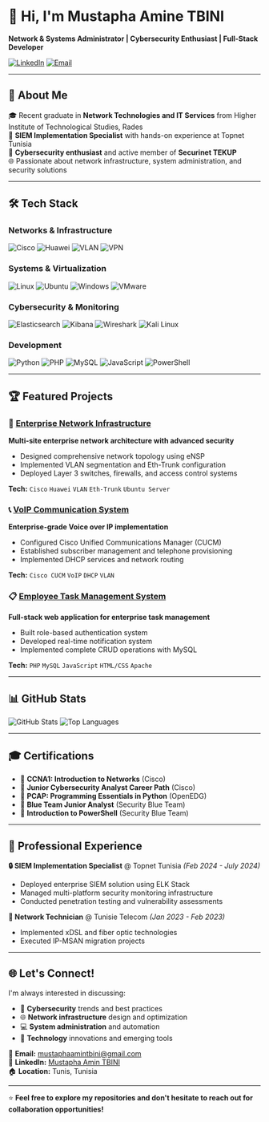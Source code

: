 # 👋 Hi, I'm Mustapha Amine TBINI

**Network & Systems Administrator | Cybersecurity Enthusiast | Full-Stack Developer**

[![LinkedIn](https://img.shields.io/badge/LinkedIn-0077B5?style=for-the-badge&logo=linkedin&logoColor=white)](https://www.linkedin.com/in/mustapha-amin-tbini)
[![Email](https://img.shields.io/badge/Email-D14836?style=for-the-badge&logo=gmail&logoColor=white)](mailto:mustaphaamintbini@gmail.com)

---

## 🚀 About Me

🎓 Recent graduate in **Network Technologies and IT Services** from Higher Institute of Technological Studies, Rades  
💼 **SIEM Implementation Specialist** with hands-on experience at Topnet Tunisia  
🔐 **Cybersecurity enthusiast** and active member of **Securinet TEKUP**  
🌐 Passionate about network infrastructure, system administration, and security solutions

---

## 🛠️ Tech Stack

### **Networks & Infrastructure**
![Cisco](https://img.shields.io/badge/Cisco-1BA0D7?style=for-the-badge&logo=cisco&logoColor=white)
![Huawei](https://img.shields.io/badge/Huawei-FF0000?style=for-the-badge&logo=huawei&logoColor=white)
![VLAN](https://img.shields.io/badge/VLAN-4CAF50?style=for-the-badge)
![VPN](https://img.shields.io/badge/IPsec_VPN-FF6B35?style=for-the-badge)

### **Systems & Virtualization**
![Linux](https://img.shields.io/badge/Linux-FCC624?style=for-the-badge&logo=linux&logoColor=black)
![Ubuntu](https://img.shields.io/badge/Ubuntu-E95420?style=for-the-badge&logo=ubuntu&logoColor=white)
![Windows](https://img.shields.io/badge/Windows-0078D6?style=for-the-badge&logo=windows&logoColor=white)
![VMware](https://img.shields.io/badge/VMware-607078?style=for-the-badge&logo=vmware&logoColor=white)

### **Cybersecurity & Monitoring**
![Elasticsearch](https://img.shields.io/badge/Elasticsearch-005571?style=for-the-badge&logo=elasticsearch&logoColor=white)
![Kibana](https://img.shields.io/badge/Kibana-005571?style=for-the-badge&logo=kibana&logoColor=white)
![Wireshark](https://img.shields.io/badge/Wireshark-1679A7?style=for-the-badge&logo=wireshark&logoColor=white)
![Kali Linux](https://img.shields.io/badge/Kali_Linux-557C94?style=for-the-badge&logo=kalilinux&logoColor=white)

### **Development**
![Python](https://img.shields.io/badge/Python-3776AB?style=for-the-badge&logo=python&logoColor=white)
![PHP](https://img.shields.io/badge/PHP-777BB4?style=for-the-badge&logo=php&logoColor=white)
![MySQL](https://img.shields.io/badge/MySQL-4479A1?style=for-the-badge&logo=mysql&logoColor=white)
![JavaScript](https://img.shields.io/badge/JavaScript-F7DF1E?style=for-the-badge&logo=javascript&logoColor=black)
![PowerShell](https://img.shields.io/badge/PowerShell-5391FE?style=for-the-badge&logo=powershell&logoColor=white)

---

## 🏆 Featured Projects

### 🏢 [Enterprise Network Infrastructure](link-to-repo)
**Multi-site enterprise network architecture with advanced security**
- Designed comprehensive network topology using eNSP
- Implemented VLAN segmentation and Eth-Trunk configuration
- Deployed Layer 3 switches, firewalls, and access control systems

**Tech:** `Cisco` `Huawei` `VLAN` `Eth-Trunk` `Ubuntu Server`

### 📞 [VoIP Communication System](link-to-repo)
**Enterprise-grade Voice over IP implementation**
- Configured Cisco Unified Communications Manager (CUCM)
- Established subscriber management and telephone provisioning
- Implemented DHCP services and network routing

**Tech:** `Cisco CUCM` `VoIP` `DHCP` `VLAN`

### 📋 [Employee Task Management System](link-to-repo)
**Full-stack web application for enterprise task management**
- Built role-based authentication system
- Developed real-time notification system
- Implemented complete CRUD operations with MySQL

**Tech:** `PHP` `MySQL` `JavaScript` `HTML/CSS` `Apache`

---

## 📊 GitHub Stats

![GitHub Stats](https://github-readme-stats.vercel.app/api?username=Pablo-100&show_icons=true&theme=tokyonight)
![Top Languages](https://github-readme-stats.vercel.app/api/top-langs/?username=Pablo-100&layout=compact&theme=tokyonight)

---

## 🎓 Certifications

- 🥇 **CCNA1: Introduction to Networks** (Cisco)
- 🥇 **Junior Cybersecurity Analyst Career Path** (Cisco)
- 🥇 **PCAP: Programming Essentials in Python** (OpenEDG)
- 🥇 **Blue Team Junior Analyst** (Security Blue Team)
- 🥇 **Introduction to PowerShell** (Security Blue Team)

---

## 💼 Professional Experience

**🔒 SIEM Implementation Specialist** @ Topnet Tunisia *(Feb 2024 - July 2024)*
- Deployed enterprise SIEM solution using ELK Stack
- Managed multi-platform security monitoring infrastructure
- Conducted penetration testing and vulnerability assessments

**🔧 Network Technician** @ Tunisie Telecom *(Jan 2023 - Feb 2023)*
- Implemented xDSL and fiber optic technologies
- Executed IP-MSAN migration projects

---

## 🌐 Let's Connect!

I'm always interested in discussing:
- 🔐 **Cybersecurity** trends and best practices
- 🌐 **Network infrastructure** design and optimization
- 💻 **System administration** and automation
- 🚀 **Technology** innovations and emerging tools

📧 **Email:** mustaphaamintbini@gmail.com  
💼 **LinkedIn:** [Mustapha Amin TBINI](https://www.linkedin.com/in/mustapha-amin-tbini)  
🏠 **Location:** Tunis, Tunisia

---

⭐ **Feel free to explore my repositories and don't hesitate to reach out for collaboration opportunities!**
